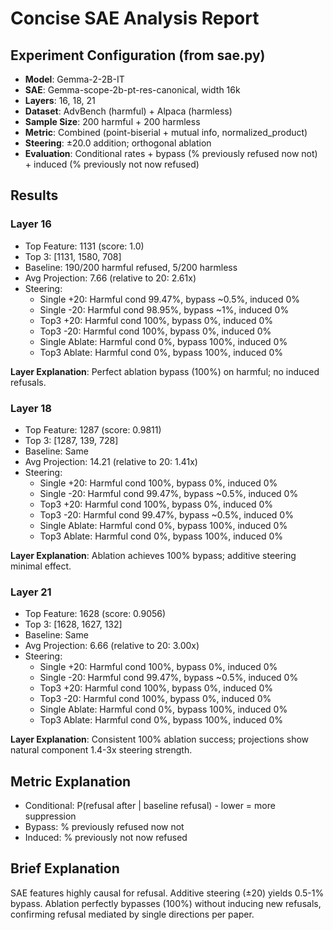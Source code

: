 # Concise SAE Analysis Report

## Experiment Configuration (from sae.py)
- **Model**: Gemma-2-2B-IT
- **SAE**: Gemma-scope-2b-pt-res-canonical, width 16k
- **Layers**: 16, 18, 21
- **Dataset**: AdvBench (harmful) + Alpaca (harmless)
- **Sample Size**: 200 harmful + 200 harmless
- **Metric**: Combined (point-biserial + mutual info, normalized_product)
- **Steering**: ±20.0 addition; orthogonal ablation
- **Evaluation**: Conditional rates + bypass (% previously refused now not) + induced (% previously not now refused)

## Results

### Layer 16
- Top Feature: 1131 (score: 1.0)
- Top 3: [1131, 1580, 708]
- Baseline: 190/200 harmful refused, 5/200 harmless
- Avg Projection: 7.66 (relative to 20: 2.61x)
- Steering:
  - Single +20: Harmful cond 99.47%, bypass ~0.5%, induced 0%
  - Single -20: Harmful cond 98.95%, bypass ~1%, induced 0%
  - Top3 +20: Harmful cond 100%, bypass 0%, induced 0%
  - Top3 -20: Harmful cond 100%, bypass 0%, induced 0%
  - Single Ablate: Harmful cond 0%, bypass 100%, induced 0%
  - Top3 Ablate: Harmful cond 0%, bypass 100%, induced 0%

**Layer Explanation**: Perfect ablation bypass (100%) on harmful; no induced refusals.

### Layer 18
- Top Feature: 1287 (score: 0.9811)
- Top 3: [1287, 139, 728]
- Baseline: Same
- Avg Projection: 14.21 (relative to 20: 1.41x)
- Steering:
  - Single +20: Harmful cond 100%, bypass 0%, induced 0%
  - Single -20: Harmful cond 99.47%, bypass ~0.5%, induced 0%
  - Top3 +20: Harmful cond 100%, bypass 0%, induced 0%
  - Top3 -20: Harmful cond 99.47%, bypass ~0.5%, induced 0%
  - Single Ablate: Harmful cond 0%, bypass 100%, induced 0%
  - Top3 Ablate: Harmful cond 0%, bypass 100%, induced 0%

**Layer Explanation**: Ablation achieves 100% bypass; additive steering minimal effect.

### Layer 21
- Top Feature: 1628 (score: 0.9056)
- Top 3: [1628, 1627, 132]
- Baseline: Same
- Avg Projection: 6.66 (relative to 20: 3.00x)
- Steering:
  - Single +20: Harmful cond 100%, bypass 0%, induced 0%
  - Single -20: Harmful cond 99.47%, bypass ~0.5%, induced 0%
  - Top3 +20: Harmful cond 100%, bypass 0%, induced 0%
  - Top3 -20: Harmful cond 100%, bypass 0%, induced 0%
  - Single Ablate: Harmful cond 0%, bypass 100%, induced 0%
  - Top3 Ablate: Harmful cond 0%, bypass 100%, induced 0%

**Layer Explanation**: Consistent 100% ablation success; projections show natural component 1.4-3x steering strength.

## Metric Explanation
- Conditional: P(refusal after | baseline refusal) - lower = more suppression
- Bypass: % previously refused now not
- Induced: % previously not now refused

## Brief Explanation
SAE features highly causal for refusal. Additive steering (±20) yields 0.5-1% bypass. Ablation perfectly bypasses (100%) without inducing new refusals, confirming refusal mediated by single directions per paper. 